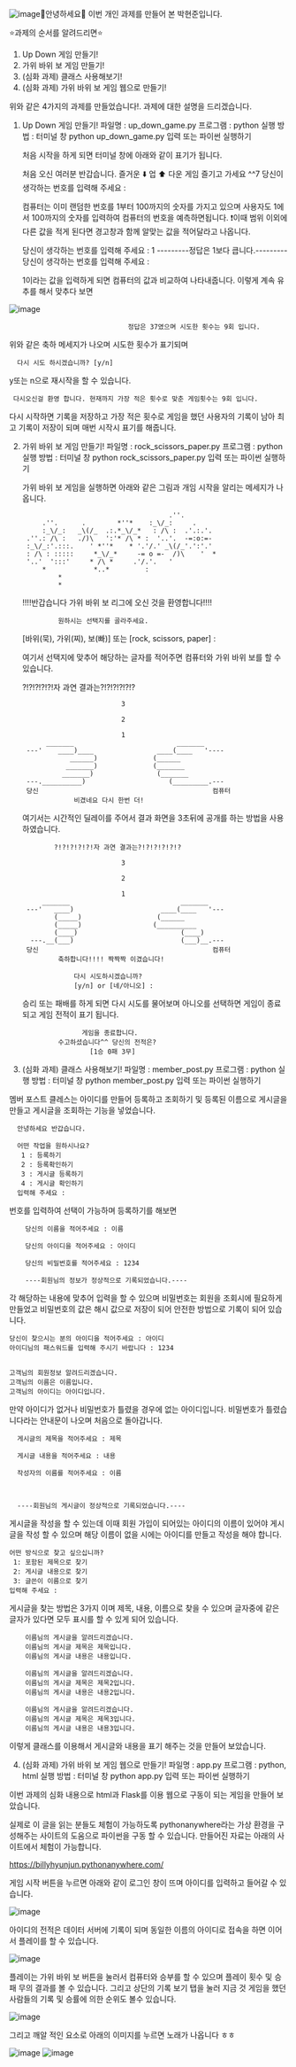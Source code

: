 ![image](https://github.com/billyhyunjun/assignment/assets/157565164/a1d08256-03a4-40c3-b664-c6b07d9c4a89)🙌안녕하세요🙌 이번 개인 과제를 만들어 본 박현준입니다.

⭐과제의 순서를 알려드리면⭐
1. Up Down 게임 만들기!
2. 가위 바위 보 게임 만들기!
3. (심화 과제) 클래스 사용해보기!
4. (심화 과제) 가위 바위 보 게임 웹으로 만들기!

위와 같은 4가지의 과제를 만들었습니다!.
과제에 대한 설명을 드리겠습니다.

1. Up Down 게임 만들기!
   파일명 : up_down_game.py
   프로그램 : python
   실행 방법 : 터미널 창 python up_down_game.py 입력 또는 파이썬 실행하기

   처음 시작을 하게 되면 터미널 창에 아래와 같이 표기가 됩니다.
   
     처음 오신 여러분 반갑습니다. 즐거운 ⬇️  업 ⬆️  다운 게임 즐기고 가세요 ^^7
     당신이 생각하는 번호를 입력해 주세요 :
   
   컴퓨터는 이미 랜덤한 번호를 1부터 100까지의 숫자를 가지고 있으며 사용자도 1에서 100까지의 숫자를 입력하여 컴퓨터의 번호을 예측하면됩니다.
   ❗이때 범위 이외에 다른 값을 적게 된다면 경고창과 함께 알맞는 값을 적어달라고 나옵니다.
   
     당신이 생각하는 번호를 입력해 주세요 : 1
     ---------정답은 1보다 큽니다.---------
     당신이 생각하는 번호를 입력해 주세요 :

   1이라는 값을 입력하게 되면 컴퓨터의 값과 비교하여 나타내줍니다. 이렇게 계속 유추를 해서 맞추다 보면

 ![image](https://github.com/billyhyunjun/assignment/assets/157565164/f5245a74-8cd4-4bea-9242-2540ce3a18c0)



                                  정답은 37였으며 시도한 횟수는 9회 입니다.
   위와 같은 축하 메세지가 나오며 시도한 횟수가 표기되며

      다시 시도 하시겠습니까? [y/n]

   y또는 n으로 재시작을 할 수 있습니다.

     다시오신걸 환영 합니다. 현재까지 가장 적은 횟수로 맞춘 게임횟수는 9회 입니다.

   다시 시작하면 기록을 저장하고 가장 적은 횟수로 게임을 했던 사용자의 기록이 남아 최고 기록이 저장이 되며 매번 시작시 표기를 해줍니다.



2. 가위 바위 보 게임 만들기!
   파일명 : rock_scissors_paper.py
   프로그램 : python
   실행 방법 : 터미널 창 python rock_scissors_paper.py 입력 또는 파이썬 실행하기

   가위 바위 보 게임을 실행하면 아래와 같은 그림과 개임 시작을 알리는 메세지가 나옵니다.
    
                                            .''.       
            .''.      .        *''*    :_\/_:     . 
            :_\/_:   _\(/_  .:.*_\/_*   : /\ :  .'.:.'.
        .''.: /\ :   ./)\   ':'* /\ * :  '..'.  -=:o:=-
        :_\/_:'.:::.    ' *''*    * '.'/.' _\(/_'.':'.'
        : /\ : :::::     *_\/_*     -= o =-  /)\    '  *
        '..'  ':::'     * /\ *     .'/.'.   '
            *            *..*         :
                *
                *
    !!!!반갑습니다 가위 바위 보 리그에 오신 것을 환영합니다!!!!


                원하시는 선택지를 골라주세요.
    [바위(묵), 가위(찌), 보(빠)] 또는 [rock, scissors, paper] :

   여기서 선택지에 맞추어 해당하는 글자를 적어주면 컴퓨터와 가위 바위 보를 할 수 있습니다.

   ?!?!?!?!?!자 과연 결과는?!?!?!?!?!?

                                3

                                2

                                1
             _______                          _______
        ---'    ____)____                ____(____   '----
                   ______)              (______
                  _______)              (_______
                 _______)                (_______
        ---.__________)                     (_________.---
        당신                                            컴퓨터
                    비겼네요 다시 한번 더!

    여기서는 시간적인 딜레이를 주어서 결과 화면을 3초뒤에 공개를 하는 방법을 사용하였습니다.

   
               ?!?!?!?!?!자 과연 결과는?!?!?!?!?!?

                                3

                                2

                                1
            _______                            _______
        ---'   ____)                      ____(____   '---
               (_____)                   (______
               (_____)                  (__________
               (____)                          (____)
         ---.__(___)                           (___)__.---
        당신                                            컴퓨터
                축하합니다!!!! 짝짝짝 이겼습니다!

                    다시 시도하시겠습니까?
                    [y/n] or [네/아니오] :
   승리 또는 패배를 하게 되면 다시 시도를 물어보며 아니오를 선택하면 게임이 종료 되고 게임 전적이 표기 됩니다.
   
                      게임을 종료합니다.
                수고하셨습니다^^ 당신의 전적은?
                        [1승 0패 3무]

   
3. (심화 과제) 클래스 사용해보기!
   파일명 : member_post.py
   프로그램 : python
   실행 방법 : 터미널 창 python member_post.py 입력 또는 파이썬 실행하기

  멤버 포스트 클레스는 아이디를 만들어 등록하고 조회하기 및 등록된 이름으로 게시글을 만들고 게시글을 조회하는 기능을 넣었습니다.

      안녕하세요 반갑습니다.

      어떤 작업을 원하시나요?
       1 : 등록하기
       2 : 등록확인하기
       3 : 게시글 등록하기
       4 : 게시글 확인하기
      입력해 주세요 :
  
   번호를 입력하여 선택이 가능하며 등록하기를 해보면
   
        당신의 이름을 적어주세요 : 이름
        
        당신의 아이디을 적어주세요 : 아이디
        
        당신의 비밀번호를 적어주세요 : 1234
        
        ----회원님의 정보가 정상적으로 기록되었습니다.----

  각 해당하는 내용에 맞추어 입력을 할 수 있으며 비밀번호는 회원을 조회시에 필요하게 만들었고 비밀번호의 값은 해시 값으로 저장이 되어 안전한 방법으로 기록이 되어 있습니다.

    당신이 찾으시는 분의 아이디을 적어주세요 : 아이디
    아이디님의 패스워드를 입력해 주시기 바랍니다 : 1234
    
    
    고객님의 회원정보 알려드리겠습니다.
    고객님의 이름은 이름입니다.
    고객님의 아이디는 아이디입니다.

  만약 아이디가 없거나 비밀번호가 틀렸을 경우에 없는 아이디입니다. 비밀번호가 틀렸습니다라는 안내문이 나오며 처음으로 돌아갑니다.

      게시글의 제목을 적어주세요 : 제목
      
      게시글 내용을 적어주세요 : 내용
      
      작성자의 이름를 적어주세요 : 이름
      
      
      
      ----회원님의 게시글이 정상적으로 기록되었습니다.----

  게시글을 작성을 할 수 있는데 이때 회원 가입이 되어있는 아이디의 이름이 있어야 게시글을 작성 할 수 있으며 해당 이름이 없을 시에는 아이디를 만들고 작성을 해야 합니다.

  
    어떤 방식으로 찾고 싶으십니까?
     1: 포함된 제목으로 찾기
     2: 게시글 내용으로 찾기
     3: 글쓴이 이름으로 찾기
    입력해 주세요 :

  게시글을 찾는 방법은 3가지 이며 제목, 내용, 이름으로 찾을 수 있으며 글자중에 같은 글자가 있다면 모두 표시를 할 수 있게 되어 있습니다.

        이름님의 게시글을 알려드리겠습니다.
        이름님의 게시글 제목은 제목입니다.
        이름님의 게시글 내용은 내용입니다.
        
        이름님의 게시글을 알려드리겠습니다.
        이름님의 게시글 제목은 제목2입니다.
        이름님의 게시글 내용은 내용2입니다.
    
        이름님의 게시글을 알려드리겠습니다.
        이름님의 게시글 제목은 제목3입니다.
        이름님의 게시글 내용은 내용3입니다.

  이렇게 클래스를 이용해서 게시글와 내용을 표기 해주는 것을 만들어 보았습니다.

  
 4. (심화 과제) 가위 바위 보 게임 웹으로 만들기! 
   파일명 : app.py
   프로그램 : python, html
   실행 방법 : 터미널 창 python app.py 입력 또는 파이썬 실행하기

  이번 과제의 심화 내용으로 html과 Flask를 이용 웹으로 구동이 되는 게임을 만들어 보았습니다.


  실제로 이 글을 읽는 분들도 체험이 가능하도록 pythonanywhere라는 가상 환경을 구성해주는 사이트의 도움으로 파이썬을 구동 할 수 있습니다.
  만들어진 자료는 아래의 사이트에서 체험이 가능합니다.

  https://billyhyunjun.pythonanywhere.com/

  게임 시작 버튼을 누르면 아래와 같이 로그인 창이 뜨며 아이디를 입력하고 들어갈 수 있습니다.

  ![image](https://github.com/billyhyunjun/assignment/assets/157565164/806139ba-200e-46fa-964a-e1ce84f7e43b)

  아이디의 전적은 데이터 서버에 기록이 되며 동일한 이름의 아이디로 접속을 하면 이어서 플레이를 할 수 있습니다.

  ![image](https://github.com/billyhyunjun/assignment/assets/157565164/528923a7-d1be-4e75-8501-bfcc486f72e7)

  플레이는 가위 바위 보 버튼을 눌러서 컴퓨터와 승부를 할 수 있으며 플레이 횟수 및 승 패 무의 결과를 볼 수 있습니다.
  그리고 상단의 기록 보기 탭을 눌러 지금 것 게임을 했던 사람들의 기록 및 승률에 의한 순위도 볼수 있습니다.

  ![image](https://github.com/billyhyunjun/assignment/assets/157565164/ec45005c-a9ff-416d-810c-0ce4b2e19ab8)

  그리고 깨알 적인 요소로 아래의 이미지를 누르면 노래가 나옵니다 ㅎㅎ

  ![image](https://github.com/billyhyunjun/assignment/assets/157565164/02d0d87d-db82-4377-8205-ef42d03debf2)
  ![image](https://github.com/billyhyunjun/assignment/assets/157565164/0e2ba65a-3706-4709-a973-e7ab52b64443)


  
  
   
